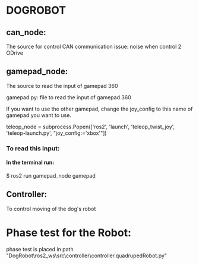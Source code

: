  # DOGROBOT

## can_node:
The source for control CAN communication
issue: noise when control 2 ODrive

## gamepad_node:
The source to read the input of gamepad 360

gamepad.py: file to read the input of gamepad 360

If you want to use the other gamepad, change the joy_config to this name of gamepad you want to use.

teleop_node = subprocess.Popen(['ros2', 'launch', 'teleop_twist_joy', 'teleop-launch.py', "joy_config:='xbox'"])

### To read this input:
#### In the terminal run:
$ ros2 run gamepad_node gamepad

## Controller:
To control moving of the dog's robot

# Phase test for the Robot:
phase test is placed in path "DogRobot\ros2_ws\src\controller\controller.quadrupedRobot.py"
